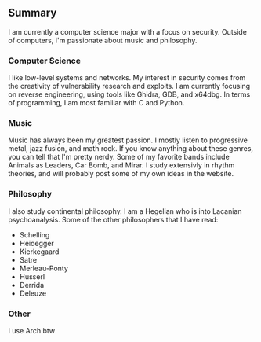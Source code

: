 ## Summary
I am currently a computer science major with a focus on security. Outside of computers, I'm passionate about music and philosophy.

### Computer Science
I like low-level systems and networks. My interest in security comes from the creativity of vulnerability research and exploits. I am currently focusing on reverse engineering, using tools like Ghidra, GDB, and x64dbg. In terms of programming, I am most familiar with C and Python.

### Music
Music has always been my greatest passion. I mostly listen to progressive metal, jazz fusion, and math rock. If you know anything about these genres, you can tell that I'm pretty nerdy. Some of my favorite bands include Animals as Leaders, Car Bomb, and Mirar. I study extensivly in rhythm theories, and will probably post some of my own ideas in the website.

### Philosophy
I also study continental philosophy. I am a Hegelian who is into Lacanian psychoanalysis. Some of the other philosophers that I have read:
- Schelling
- Heidegger
- Kierkegaard
- Satre
- Merleau-Ponty
- Husserl 
- Derrida
- Deleuze

### Other
I use Arch btw
